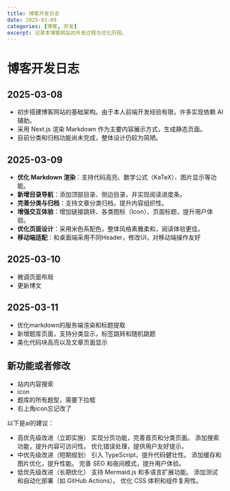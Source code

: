 ```yaml
---
title: 博客开发日志  
date: 2025-03-09  
categories: [博客, 开发]  
excerpt: 记录本博客网站的开发过程与优化历程。  
---
```


# 博客开发日志  

## 2025-03-08 
- 初步搭建博客网站的基础架构。由于本人前端开发经验有限，许多实现依赖 AI 辅助。  
- 采用 Next.js 渲染 Markdown 作为主要内容展示方式，生成静态页面。  
- 目前分类和归档功能尚未完成，整体设计仍较为简陋。  

## 2025-03-09 
- **优化 Markdown 渲染**：支持代码高亮、数学公式（KaTeX）、图片显示等功能。  
- **新增目录导航**：添加顶部目录、侧边目录，并实现阅读进度条。  
- **完善分类与归档**：支持文章分类归档，提升内容组织性。  
- **增强交互体验**：增加链接跳转、各类图标（Icon）、页面标题，提升用户体验。  
- **优化页面设计**：采用米色系配色，整体风格素雅柔和，阅读体验更佳。  
- **移动端适配**：和桌面端采用不同Header，修改UI，对移动端操作友好  

## 2025-03-10

- 微调页面布局
- 更新博文

## 2025-03-11
- 优化markdown的服务端渲染和标题提取
- 新增题库页面，支持分类显示，标签跳转和随机跳题
- 美化代码块高亮以及文章页面显示



## 新功能或者修改
- 站内内容搜索
- icon
- 题库的所有题型，需要下拉框
- 右上角icon忘记改了


以下是ai的建议：
- 高优先级改进（立即实施）
实现分页功能，完善首页和分类页面。
添加搜索功能，提升内容可访问性。
优化错误处理，提供用户友好提示。
- 中优先级改进（短期规划）
引入 TypeScript，提升代码健壮性。
添加缓存和图片优化，提升性能。
完善 SEO 和夜间模式，提升用户体验。
- 低优先级改进（长期优化）
支持 Mermaid.js 和多语言扩展功能。
添加测试和自动化部署（如 GitHub Actions）。
优化 CSS 体积和组件复用性。